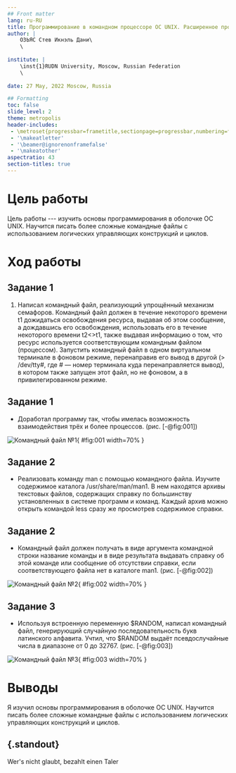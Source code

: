 ```yaml
---
## Front matter
lang: ru-RU
title: Программирование в командном процессоре ОС UNIX. Расширенное программирование
author: |
	ОЗЬЯС Стев Икнэль Дани\
	\
	
institute: |
	\inst{1}RUDN University, Moscow, Russian Federation
	\
	
date: 27 May, 2022 Moscow, Russia

## Formatting
toc: false
slide_level: 2
theme: metropolis
header-includes: 
 - \metroset{progressbar=frametitle,sectionpage=progressbar,numbering=fraction}
 - '\makeatletter'
 - '\beamer@ignorenonframefalse'
 - '\makeatother'
aspectratio: 43
section-titles: true
---
```


# Цель работы

Цель работы --- изучить основы программирования в оболочке ОС UNIX. Научится писать более сложные командные файлы с использованием логических управляющих конструкций и циклов.

# Ход работы

## Задание 1

1. Написал командный файл, реализующий упрощённый механизм семафоров. Командный файл должен в течение некоторого времени t1 дожидаться освобождения ресурса, выдавая об этом сообщение, а дождавшись его освобождения, использовать
его в течение некоторого времени t2<>t1, также выдавая информацию о том, что ресурс используется соответствующим командным файлом (процессом). Запустить командный файл в одном виртуальном терминале в фоновом режиме, перенаправив
его вывод в другой (> /dev/tty#, где # — номер терминала куда перенаправляется вывод), в котором также запущен этот файл, но не фоновом, а в привилегированном режиме. 

## Задание 1

   - Доработал программу так, чтобы имелась возможность взаимодействия трёх и более процессов. (рис. [-@fig:001])

![Командный файл №1](image/1.png){ #fig:001 width=70% }

## Задание 2

   - Реализовать команду man с помощью командного файла. Изучите содержимое каталога /usr/share/man/man1. В нем находятся архивы текстовых файлов, содержащих справку по большинству установленных в системе программ и команд. Каждый архив можно открыть командой less сразу же просмотрев содержимое справки. 

## Задание 2

   - Командный файл должен получать в виде аргумента командной строки название команды и в виде результата выдавать справку об этой команде или сообщение об отсутствии справки, если соответствующего файла нет в каталоге man1. (рис. [-@fig:002])

![Командный файл №2](image/2.png){ #fig:002 width=70% }

## Задание 3

   - Используя встроенную переменную $RANDOM, написал командный файл, генерирующий случайную последовательность букв латинского алфавита. Учтил, что $RANDOM выдаёт псевдослучайные числа в диапазоне от 0 до 32767. (рис. [-@fig:003])

![Командный файл №3](image/3.png){ #fig:003 width=70% }

# Выводы

Я изучил основы программирования в оболочке ОС UNIX. Научится писать более сложные командные файлы с использованием логических управляющих конструкций и циклов.



## {.standout}

Wer's nicht glaubt, bezahlt einen Taler
